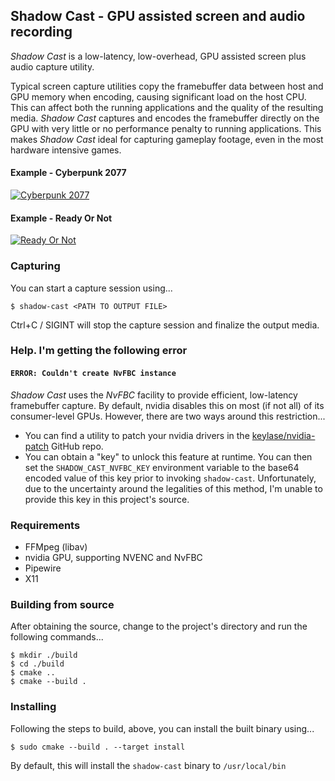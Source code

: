 ## Shadow Cast - GPU assisted screen and audio recording
*Shadow Cast* is a low-latency, low-overhead, GPU assisted screen plus audio capture utility.

Typical screen capture utilities copy the framebuffer data between host and GPU memory when encoding, causing significant load on the host CPU. This can affect both the running applications and the quality of the resulting media. *Shadow Cast* captures and encodes the framebuffer directly on the GPU with very little or no performance penalty to running applications. This makes *Shadow Cast* ideal for capturing gameplay footage, even in the most hardware intensive games.

#### Example - Cyberpunk 2077
[![Cyberpunk 2077](https://img.youtube.com/vi/cczxo_S7tV8/0.jpg)](https://www.youtube.com/watch?v=cczxo_S7tV8)

#### Example - Ready Or Not
[![Ready Or Not](https://img.youtube.com/vi/VNhn4J8qXa4/0.jpg)](https://www.youtube.com/watch?v=VNhn4J8qXa4)

### Capturing
You can start a capture session using...

```
$ shadow-cast <PATH TO OUTPUT FILE>
```

Ctrl+C / SIGINT will stop the capture session and finalize the output media.

### Help. I'm getting the following error

#### `ERROR: Couldn't create NvFBC instance`
*Shadow Cast* uses the *NvFBC* facility to provide efficient, low-latency framebuffer capture. By default, nvidia disables this on most (if not all) of its consumer-level GPUs. However, there are two ways around this restriction...

- You can find a utility to patch your nvidia drivers in the [keylase/nvidia-patch](https://github.com/keylase/nvidia-patch) GitHub repo.
- You can obtain a "key" to unlock this feature at runtime. You can then set the `SHADOW_CAST_NVFBC_KEY` environment variable to the base64 encoded value of this key prior to invoking `shadow-cast`. Unfortunately, due to the uncertainty around the legalities of this method, I'm unable to provide this key in this project's source.

### Requirements
- FFMpeg (libav)
- nvidia GPU, supporting NVENC and NvFBC
- Pipewire
- X11

### Building from source

After obtaining the source, change to the project's directory and run the following commands...

```
$ mkdir ./build
$ cd ./build
$ cmake ..
$ cmake --build .
```

### Installing

Following the steps to build, above, you can install the built binary using...

```
$ sudo cmake --build . --target install
```

By default, this will install the `shadow-cast` binary to `/usr/local/bin`
